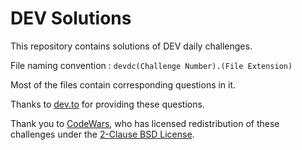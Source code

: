 # DEV Solutions

This repository contains solutions of DEV daily challenges.

File naming convention : `devdc(Challenge Number).(File Extension)`

Most of the files contain corresponding questions in it.

Thanks to [dev.to](https://dev.to) for providing these questions.

Thank you to [CodeWars](https://codewars.com/), who has licensed redistribution of these challenges under the [2-Clause BSD License](https://opensource.org/licenses/BSD-2-Clause).